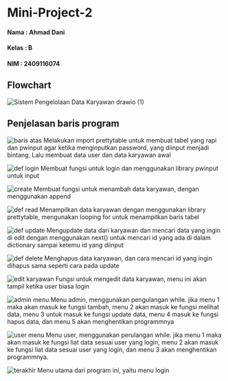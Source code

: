 # Mini-Project-2
#### Nama  : Ahmad Dani
#### Kelas : B
#### NIM   : 2409116074

## Flowchart
![Sistem Pengelolaan Data Karyawan drawio (1)](https://github.com/user-attachments/assets/dd8d7f20-ec51-4a88-8310-141cc9fe8978)

## Penjelasan baris program
![baris atas](https://github.com/user-attachments/assets/4141d878-d5cb-4ac2-bfe6-6fd19103ea0b)
Melakukan import prettytable untuk membuat tabel yang rapi dan pwinput agar ketika menginputkan password, yang diinput menjadi bintang. Lalu membuat data user dan data karyawan awal

![def login](https://github.com/user-attachments/assets/dfe3b76f-6f33-498d-8f24-17f79f9a945e)
Membuat fungsi untuk login dan menggunakan library pwinput untuk input 

![create](https://github.com/user-attachments/assets/652d069b-1851-4384-a132-5c70e02245e5)
Membuat fungsi untuk menambah data karyawan, dengan menggunakan append

![def read](https://github.com/user-attachments/assets/0a772515-4464-452d-85a9-70ed4262783e)
Menampilkan data karyawan dengan menggunakan library prettytable, mengunakan looping for untuk menampilkan baris tabel

![def update](https://github.com/user-attachments/assets/96cdc91b-2029-4331-8ef9-e2d15168b0fd)
Mengupdate data dari karyawan dan mencari data yang ingin di edit dengan menggunakan next() untuk mencari id yang ada di dalam dictionary sampai ketemu id yang diinput

![def delete](https://github.com/user-attachments/assets/c6aeb6a4-a91a-4a69-b842-3f499f12a966)
Menghapus data karyawan, dan cara mencari id yang ingin dihapus sama seperti cara pada update

![edit karyawan](https://github.com/user-attachments/assets/a98a0cb3-f8ea-4010-8a0d-1efe4d6e7226)
Fungsi untuk mengedit data karyawan, menu ini akan tampil ketika user biasa login

![admin menu](https://github.com/user-attachments/assets/1d4c323f-2678-402e-8fe2-57e87f5a9af9)
Menu admin, menggunakan pengulangan while. jika menu 1 maka akan masuk ke fungsi tambah, menu 2 akan masuk ke fungsi melihat data, menu 3 untuk masuk ke fungsi update data, menu 4 masuk ke fungsi hapus data, dan menu 5 akan menghentikan programmnya

![user menu](https://github.com/user-attachments/assets/3ebaa296-f75b-4681-ac5d-edda067b48cc)
Menu user, menggunakan perulangan while. jika menu 1 maka akan masuk ke fungsi liat data sesuai user yang login, menu 2 akan masuk ke fungsi liat data sesuai user yang login, dan menu 3 akan menghentikan programmnya.

![terakhir](https://github.com/user-attachments/assets/6ba1e3d4-4cbe-47d3-b083-1fdb216860b7)
Menu utama dari program ini, yaitu menu login


